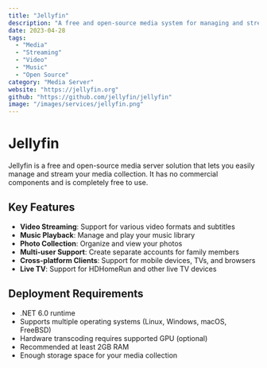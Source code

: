 ```yaml
---
title: "Jellyfin"
description: "A free and open-source media system for managing and streaming your media collection"
date: 2023-04-28
tags:
  - "Media"
  - "Streaming"
  - "Video"
  - "Music"
  - "Open Source"
category: "Media Server"
website: "https://jellyfin.org"
github: "https://github.com/jellyfin/jellyfin"
image: "/images/services/jellyfin.png"
---
```


# Jellyfin

Jellyfin is a free and open-source media server solution that lets you easily manage and stream your media collection. It has no commercial components and is completely free to use.

## Key Features

- **Video Streaming**: Support for various video formats and subtitles
- **Music Playback**: Manage and play your music library
- **Photo Collection**: Organize and view your photos
- **Multi-user Support**: Create separate accounts for family members
- **Cross-platform Clients**: Support for mobile devices, TVs, and browsers
- **Live TV**: Support for HDHomeRun and other live TV devices

## Deployment Requirements

- .NET 6.0 runtime
- Supports multiple operating systems (Linux, Windows, macOS, FreeBSD)
- Hardware transcoding requires supported GPU (optional)
- Recommended at least 2GB RAM
- Enough storage space for your media collection 